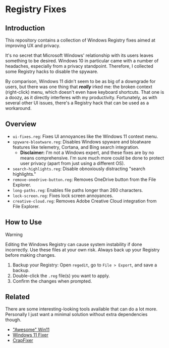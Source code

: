 # Registry Fixes

## Introduction

This repository contains a collection of Windows Registry fixes aimed at
improving UX and privacy.

It's no secret that Microsoft Windows' relationship with its users leaves
something to be desired.  Windows 10 in particular came with a number of
headaches, especially from a privacy standpoint.  Therefore, I collected some
Registry hacks to disable the spyware.

By comparison, Windows 11 didn't seem to be as big of a downgrade for users,
but there was one thing that ***really*** irked me: the broken context
(right-click) menu, which doesn't even have keyboard shortcuts.  That one is a
doozy, as it directly interferes with my productivity.  Fortunately, as with
several other UI issues, there's a Registry hack that can be used as a
workaround.

## Overview

- `ui-fixes.reg`: Fixes UI annoyances like the Windows 11 context menu.
- `spyware-bloatware.reg`: Disables Windows spyware and bloatware features like
  telemetry, Cortana, and Bing search integration.
    - **Disclaimer:** I'm not a Windows expert, and these fixes are by no means
      comprehensive.  I'm sure much more could be done to protect user privacy
      (apart from just using a different OS).
- `search-highlights.reg`: Disable obnoxiously distracting "search highlights."
- `remove-onedrive-button.reg`: Removes OneDrive button from the File Explorer.
- `long-paths.reg`: Enables file paths longer than 260 characters.
- `lock-screen.reg`: Fixes lock screen annoyances.
- `creative-cloud.reg`: Removes Adobe Creative Cloud integration from File
  Explorer.

## How to Use

> [!WARNING]
> 
> Editing the Windows Registry can cause system instability if done
> incorrectly.  Use these files at your own risk.  Always back up your Registry
> before making changes.

1. Backup your Registry: Open `regedit`, go to `File > Export`, and save a
backup.
2. Double-click the `.reg` file(s) you want to apply.
3. Confirm the changes when prompted.

## Related

There are some interesting-looking tools available that can do a lot more.
Personally I just want a minimal solution without extra dependencies though.

- ["Awesome" Win11](https://github.com/awesome-windows11/windows11)
- [Windows 11 Fixer](https://github.com/99natmar99/Windows-11-Fixer)
- [CrapFixer](https://github.com/builtbybel/CrapFixer)

